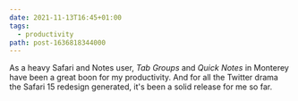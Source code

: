 ```yaml
---
date: 2021-11-13T16:45+01:00
tags:
  - productivity
path: post-1636818344000
---
```


As a heavy Safari and Notes user, _Tab Groups_ and  _Quick Notes_ in Monterey have been a great boon for my productivity. And for all the Twitter drama the Safari 15 redesign generated, it's been a solid release for me so far.
